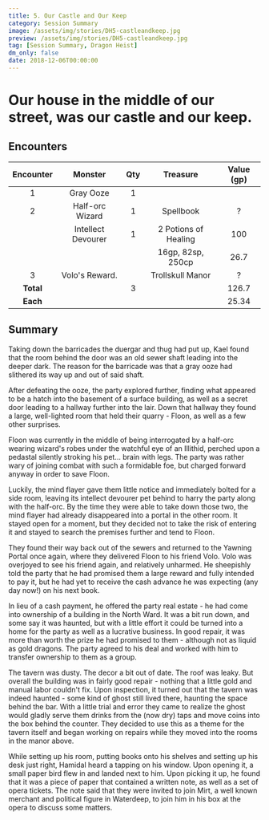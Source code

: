 ```yaml
---
title: 5. Our Castle and Our Keep
category: Session Summary
image: /assets/img/stories/DH5-castleandkeep.jpg
preview: /assets/img/stories/DH5-castleandkeep.jpg
tag: [Session Summary, Dragon Heist]
dm_only: false
date: 2018-12-06T00:00:00
---
```


# Our house in the middle of our street, was our castle and our keep.

## Encounters

| Encounter | Monster | Qty | Treasure | Value (gp)
|:--------:|:------:|:--------:|:------:|:--------:|
| 1         | Gray Ooze            | 1  |        |          |
| 2         | Half-orc Wizard      | 1  | Spellbook | ?     |
|           | Intellect Devourer   | 1  | 2 Potions of Healing | 100 |
|           |                      |    | 16gp, 82sp, 250cp    | 26.7 |
| 3         | Volo's Reward.       |    | Trollskull Manor     | ?    |
| **Total** |         | 3      |        | 126.7       |
| **Each**  |         |        |        | 25.34       |

## Summary

Taking down the barricades the duergar and thug had put up, Kael found that the room behind the door was an old sewer shaft leading into the deeper dark. The reason for the barricade was that a gray ooze had slithered its way up and out of said shaft.

After defeating the ooze, the party explored further, finding what appeared to be a hatch into the basement of a surface building, as well as a secret door leading to a hallway further into the lair.  Down that hallway they found a large, well-lighted room that held their quarry - Floon, as well as a few other surprises.

Floon was currently in the middle of being interrogated by a half-orc wearing wizard's robes under the watchful eye of an Illithid, perched upon a pedastal silently stroking his pet... brain with legs. The party was rather wary of joining combat with such a formidable foe, but charged forward anyway in order to save Floon.

Luckily, the mind flayer gave them little notice and immediately bolted for a side room, leaving its intellect devourer pet behind to harry the party along with the half-orc. By the time they were able to take down those two, the mind flayer had already disappeared into a portal in the other room. It stayed open for a moment, but they decided not to take the risk of entering it and stayed to search the premises further and tend to Floon.

They found their way back out of the sewers and returned to the Yawning Portal once again, where they delivered Floon to his friend Volo. Volo was overjoyed to see his friend again, and relatively unharmed. He sheepishly told the party that he had promised them a large reward and fully intended to pay it, but he had yet to receive the cash advance he was expecting (any day now!) on his next book.

In lieu of a cash payment, he offered the party real estate - he had come into ownership of a building in the North Ward. It was a bit run down, and some say it was haunted, but with a little effort it could be turned into a home for the party as well as a lucrative business. In good repair, it was more than worth the prize he had promised to them - although not as liquid as gold dragons.  The party agreed to his deal and worked with him to transfer ownership to them as a group.

The tavern was dusty. The decor a bit out of date. The roof was leaky. But overall the building was in fairly good repair - nothing that a little gold and manual labor couldn't fix. Upon inspection, it turned out that the tavern was indeed haunted - some kind of ghost still lived there, haunting the space behind the bar. With a little trial and error they came to realize the ghost would gladly serve them drinks from the (now dry) taps and move coins into the box behind the counter. They decided to use this as a theme for the tavern itself and began working on repairs while they moved into the rooms in the manor above.

While setting up his room, putting books onto his shelves and setting up his desk just right, Hamidal heard a tapping on his window.  Upon opening it, a small paper bird flew in and landed next to him. Upon picking it up, he found that it was a piece of paper that contained a written note, as well as a set of opera tickets. The note said that they were invited to join Mirt, a well known merchant and political figure in Waterdeep, to join him in his box at the opera to discuss some matters.